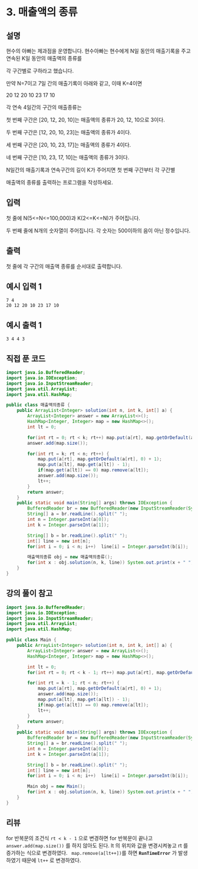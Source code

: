 # 3. 매출액의 종류

## 설명

현수의 아빠는 제과점을 운영합니다. 현수아빠는 현수에게 N일 동안의 매출기록을 주고 연속된 K일 동안의 매출액의 종류를

각 구간별로 구하라고 했습니다.

만약 N=7이고 7일 간의 매출기록이 아래와 같고, 이때 K=4이면

20 12 20 10 23 17 10

각 연속 4일간의 구간의 매출종류는

첫 번째 구간은 [20, 12, 20, 10]는 매출액의 종류가 20, 12, 10으로 3이다.

두 번째 구간은 [12, 20, 10, 23]는 매출액의 종류가 4이다.

세 번째 구간은 [20, 10, 23, 17]는 매출액의 종류가 4이다.

네 번째 구간은 [10, 23, 17, 10]는 매출액의 종류가 3이다.

N일간의 매출기록과 연속구간의 길이 K가 주어지면 첫 번째 구간부터 각 구간별

매출액의 종류를 출력하는 프로그램을 작성하세요.



## 입력

첫 줄에 N(5<=N<=100,000)과 K(2<=K<=N)가 주어집니다.

두 번째 줄에 N개의 숫자열이 주어집니다. 각 숫자는 500이하의 음이 아닌 정수입니다.



## 출력

첫 줄에 각 구간의 매출액 종류를 순서대로 출력합니다.



## 예시 입력 1 

```
7 4
20 12 20 10 23 17 10
```



## 예시 출력 1

```
3 4 4 3
```



## 직접 푼 코드

```java
import java.io.BufferedReader;
import java.io.IOException;
import java.io.InputStreamReader;
import java.util.ArrayList;
import java.util.HashMap;

public class 매출액의종류 {
    public ArrayList<Integer> solution(int n, int k, int[] a) {
        ArrayList<Integer> answer = new ArrayList<>();
        HashMap<Integer, Integer> map = new HashMap<>();
        int lt = 0;

        for(int rt = 0; rt < k; rt++) map.put(a[rt], map.getOrDefault(a[rt], 0) + 1);
        answer.add(map.size());

        for(int rt = k; rt < n; rt++) {
            map.put(a[rt], map.getOrDefault(a[rt], 0) + 1);
            map.put(a[lt], map.get(a[lt]) - 1);
            if(map.get(a[lt]) == 0) map.remove(a[lt]);
            answer.add(map.size());
            lt++;
        }
        return answer;
    }
    public static void main(String[] args) throws IOException {
        BufferedReader br = new BufferedReader(new InputStreamReader(System.in));
        String[] a = br.readLine().split(" ");
        int n = Integer.parseInt(a[0]);
        int k = Integer.parseInt(a[1]);

        String[] b = br.readLine().split(" ");
        int[] line = new int[n];
        for(int i = 0; i < n; i++)  line[i] = Integer.parseInt(b[i]);

        매출액의종류 obj = new 매출액의종류();
        for(int x : obj.solution(n, k, line)) System.out.print(x + " ");
    }
}
```



## 강의 풀이 참고

```java
import java.io.BufferedReader;
import java.io.IOException;
import java.io.InputStreamReader;
import java.util.ArrayList;
import java.util.HashMap;

public class Main {
    public ArrayList<Integer> solution(int n, int k, int[] a) {
        ArrayList<Integer> answer = new ArrayList<>();
        HashMap<Integer, Integer> map = new HashMap<>();

        int lt = 0;
        for(int rt = 0; rt < k - 1; rt++) map.put(a[rt], map.getOrDefault(a[rt], 0) + 1);

        for(int rt = k - 1; rt < n; rt++) {
            map.put(a[rt], map.getOrDefault(a[rt], 0) + 1);
            answer.add(map.size());
            map.put(a[lt], map.get(a[lt]) - 1);
            if(map.get(a[lt]) == 0) map.remove(a[lt]);
            lt++;
        }
        return answer;
    }
    public static void main(String[] args) throws IOException {
        BufferedReader br = new BufferedReader(new InputStreamReader(System.in));
        String[] a = br.readLine().split(" ");
        int n = Integer.parseInt(a[0]);
        int k = Integer.parseInt(a[1]);

        String[] b = br.readLine().split(" ");
        int[] line = new int[n];
        for(int i = 0; i < n; i++)  line[i] = Integer.parseInt(b[i]);

        Main obj = new Main();
        for(int x : obj.solution(n, k, line)) System.out.print(x + " ");
    }
}
```



## 리뷰

for 반복문의 조건식 `rt < k - 1` 으로 변경하면 for 반복문이 끝나고 `answer.add(map.size())` 를 하지 않아도 된다. lt 의 위치와 값을 변경시켜놓고 rt 를 증가하는 식으로 변경하였다. ` map.remove(a[lt++])`를 하면 **`RunTimeError`** 가 발생하였기 때문에 `lt++` 로 변경하였다.